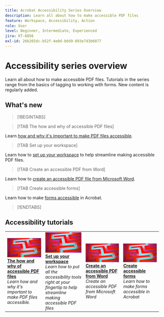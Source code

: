 ```yaml
---
title: Acrobat Accessibility Series Overview
description: Learn all about how to make accessible PDF files
feature: Workspace, Accessibility, Action
role: User
level: Beginner, Intermediate, Experienced
jira: KT-6856
exl-id: 26b265dc-b52f-4e0d-b6d9-893e7d3b6077
---
```

# Accessibility series overview

Learn all about how to make accessible PDF files. Tutorials in the series range from the basics of tagging to working with forms. New content is regularly added.

## What's new

>[!BEGINTABS]

>[!TAB The how and why of accessible PDF files]

Learn [how and why it's important to make PDF files accessible](how-why-accessible-pdf.md).

>[!TAB Set up your workspace]

Learn how to [set up your workspace](set-up-workspace.md) to help streamline making accessible PDF files.

>[!TAB Create an accessible PDF from Word]

Learn how to [create an accessible PDF file from Microsoft Word](create-accessible-from-word.md).

>[!TAB Create accessible forms]

Learn how to make [forms accessible](create-accessible-forms.md) in Acrobat.

>[!ENDTABS]

## Accessibility tutorials

<table style="table-layout:fixed">
<tr>
  <td>
    <a href="how-why-accessible-pdf.md">
      <img alt="The how and why of accessible PDF files" src="../assets/accessibility-series-2025.png" />
    </a>
    <div>
    <a href="how-why-accessible-pdf.md"><strong>The how and why of accessible PDF files</strong></a>
    </div>
    <em>Learn how and why it's important to make PDF files accessible.</em>
    <br>
  </td>
  <td>
    <a href="set-up-workspace.md">
      <img alt="Set up your workspace" src="../assets/accessibility-series-2025.png" />
    </a>
    <div>
    <a href="set-up-workspace.md"><strong>Set up your workspace</strong></a>
    </div>
    <em>Learn how to put all the accessibility tools right at your fingertip to help streamline making accessible PDF files</em>
    <br>
  </td>
  <td>
    <a href="create-accessible-from-word.md">
      <img alt="Create an accessible PDF from Word" src="../assets/accessibility-series-2025.png" />
    </a>
    <div>
    <a href="create-accessible-from-word.md"><strong>Create an accessible PDF from Word</strong></a>
    </div>
    <em>Create an accessible PDF from Microsoft Word</em>
    <br>
  </td>
  <td>
    <a href="create-accessible-forms.md">
      <img alt="Create accessible forms" src="../assets/accessibility-series-2025.png" />
    </a>
    <div>
    <a href="create-accessible-forms.md"><strong>Create accessible forms</strong></a>
    </div>
    <em>Learn how to make forms accessible in Acrobat</em>
    <br>
  </td>
</tr>
</table>
